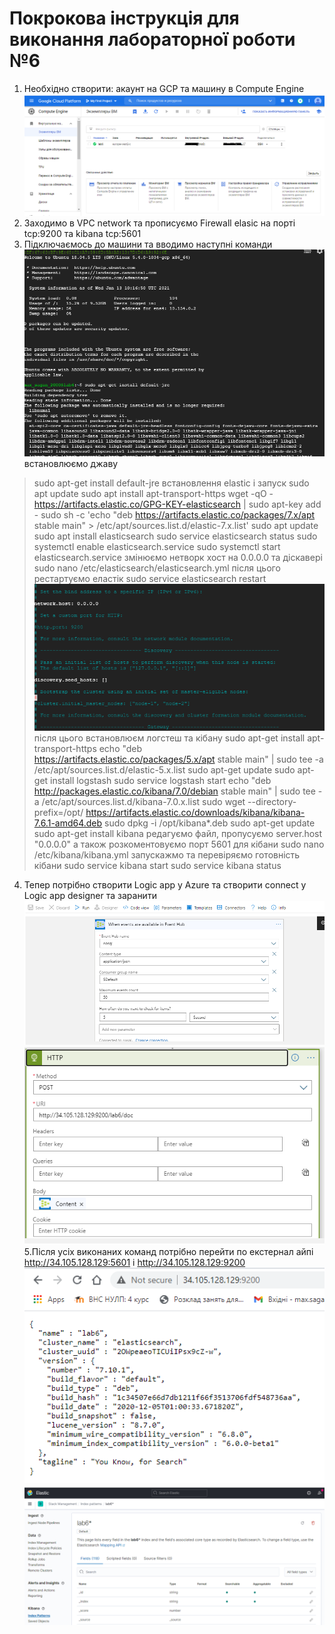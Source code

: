# Покрокова інструкція для виконання лабораторної роботи №6

1. Необхідно створити: акаунт на GCP та машину в Compute Engine
![alt text](https://github.com/MaksymSahan/noSQL/blob/main/lab6/screens/Screenshot_12.png)
2. Заходимо в VPC network та прописуємо Firewall elasic на порті tcp:9200 та kibana tcp:5601
3. Підключаємось до машини та вводимо наступні команди
![alt text](https://github.com/MaksymSahan/noSQL/blob/main/lab6/screens/Screenshot_2.png)
встановлюємо джаву
>sudo apt-get install default-jre
встановлення elastic і запуск
>sudo apt update
>sudo apt install apt-transport-https
>wget -qO - https://artifacts.elastic.co/GPG-KEY-elasticsearch | sudo apt-key add -
>sudo sh -c 'echo "deb https://artifacts.elastic.co/packages/7.x/apt stable main" > /etc/apt/sources.list.d/elastic-7.x.list'
>sudo apt update
>sudo apt install elasticsearch
>sudo service elasticsearch status
>sudo systemctl enable elasticsearch.service
>sudo systemctl start elasticsearch.service
змінюємо нетворк хост на 0.0.0.0 та діскавері
>sudo nano /etc/elasticsearch/elasticsearch.yml
після цього рестартуємо еластік
>sudo service elasticsearch restart
![alt text](https://github.com/MaksymSahan/noSQL/blob/main/lab6/screens/Screenshot_7.png)
після цього встановлюєм логстеш та кібану
>sudo apt-get install apt-transport-https
>echo "deb https://artifacts.elastic.co/packages/5.x/apt stable main" | sudo tee -a /etc/apt/sources.list.d/elastic-5.x.list
>sudo apt-get update
>sudo apt-get install logstash
>sudo service logstash start
>echo "deb http://packages.elastic.co/kibana/7.0/debian stable main" | sudo tee -a /etc/apt/sources.list.d/kibana-7.0.x.list
>sudo wget --directory-prefix=/opt/ https://artifacts.elastic.co/downloads/kibana/kibana-7.6.1-amd64.deb
>sudo dpkg -i /opt/kibana*.deb
>sudo apt-get update
>sudo apt-get install kibana
редагуємо файл, пропусуємо server.host "0.0.0.0" а також розкоментовуємо порт 5601 для кібани
>sudo nano /etc/kibana/kibana.yml
запускажмо та перевіряємо готовність кібани
>sudo service kibana start
>sudo service kibana status
4. Тепер потрібно створити Logic app у Azure та створити connect у Logic app designer та заранити
![alt text](https://github.com/MaksymSahan/noSQL/blob/main/lab6/screens/Screenshot_9.png)
![alt text](https://github.com/MaksymSahan/noSQL/blob/main/lab6/screens/Screenshot_10.png)
5.Після усіх виконаних команд потрібно перейти по екстернал айпі http://34.105.128.129:5601 і http://34.105.128.129:9200
![alt text](https://github.com/MaksymSahan/noSQL/blob/main/lab6/screens/Screenshot_6.png)
![alt text](https://github.com/MaksymSahan/noSQL/blob/main/lab6/screens/Screenshot_11.png)